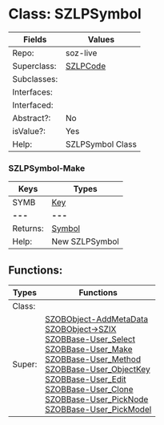 
# Class:	SZLPSymbol

| Fields | Values |
| --------- | --------- |
| Repo: | soz-live |
| Superclass: | [SZLPCode](SZLPCode.html) |
| Subclasses: |  |
| Interfaces: |  |
| Interfaced: |  |
| Abstract?: | No |
| isValue?: | Yes |
| Help: | SZLPSymbol Class |

### SZLPSymbol-Make

| Keys | Types |
| --------- | --------- |
| SYMB | [Key](Key.html) |
| **---** | **---** |
| Returns: | [Symbol](Symbol.html) |
| Help: | New SZLPSymbol |


## Functions:

| Types | Functions |
| --------- | --------- |
| Class: |  |
| Super: | [SZOBObject-AddMetaData](SZOBObject.html) <br> [SZOBObject->SZIX](SZOBObject.html) <br> [SZOBBase-User_Select](SZOBBase.html) <br> [SZOBBase-User_Make](SZOBBase.html) <br> [SZOBBase-User_Method](SZOBBase.html) <br> [SZOBBase-User_ObjectKey](SZOBBase.html) <br> [SZOBBase-User_Edit](SZOBBase.html) <br> [SZOBBase-User_Clone](SZOBBase.html) <br> [SZOBBase-User_PickNode](SZOBBase.html) <br> [SZOBBase-User_PickModel](SZOBBase.html) |


